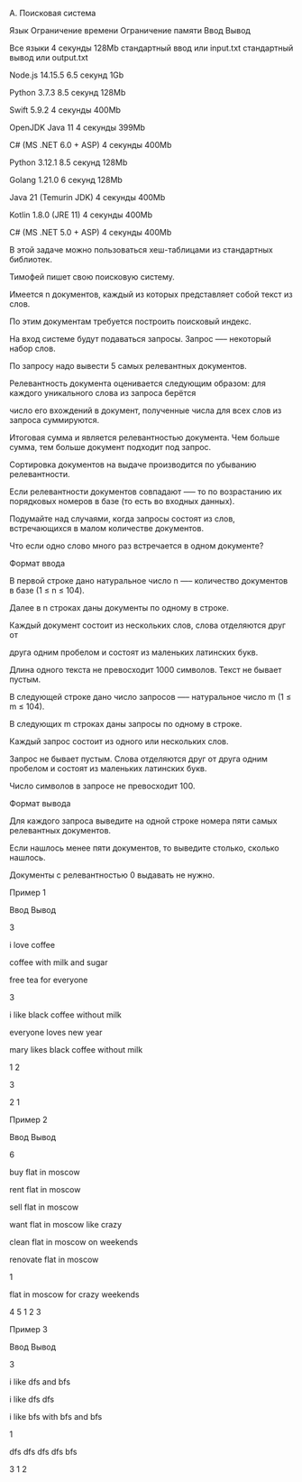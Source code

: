 A. Поисковая система

Язык	Ограничение времени	Ограничение памяти	Ввод	Вывод

Все языки	4 секунды	128Mb	стандартный ввод или input.txt	стандартный вывод или output.txt

Node.js 14.15.5	6.5 секунд	1Gb

Python 3.7.3	8.5 секунд	128Mb

Swift 5.9.2	4 секунды	400Mb

OpenJDK Java 11	4 секунды	399Mb

C# (MS .NET 6.0 + ASP)	4 секунды	400Mb

Python 3.12.1	8.5 секунд	128Mb

Golang 1.21.0	6 секунд	128Mb

Java 21 (Temurin JDK)	4 секунды	400Mb

Kotlin 1.8.0 (JRE 11)	4 секунды	400Mb

C# (MS .NET 5.0 + ASP)	4 секунды	400Mb

В этой задаче можно пользоваться хеш-таблицами из стандартных библиотек.

Тимофей пишет свою поисковую систему.

Имеется n документов, каждый из которых представляет собой текст из слов. 

По этим документам требуется построить поисковый индекс. 

На вход системе будут подаваться запросы. Запрос —– некоторый набор слов. 

По запросу надо вывести 5 самых релевантных документов.

Релевантность документа оценивается следующим образом: для каждого уникального слова из запроса берётся

число его вхождений в документ, полученные числа для всех слов из запроса суммируются. 

Итоговая сумма и является релевантностью документа. Чем больше сумма, тем больше документ подходит под запрос.

Сортировка документов на выдаче производится по убыванию релевантности. 

Если релевантности документов совпадают —– то по возрастанию их порядковых номеров в базе (то есть во входных данных).

Подумайте над случаями, когда запросы состоят из слов, встречающихся в малом количестве документов. 

Что если одно слово много раз встречается в одном документе?

Формат ввода

В первой строке дано натуральное число n —– количество документов в базе (1 ≤ n ≤ 104).

Далее в n строках даны документы по одному в строке. 

Каждый документ состоит из нескольких слов, слова отделяются друг от 

друга одним пробелом и состоят из маленьких латинских букв.

Длина одного текста не превосходит 1000 символов. Текст не бывает пустым.

В следующей строке дано число запросов —– натуральное число m (1 ≤ m ≤ 104).

В следующих m строках даны запросы по одному в строке. 

Каждый запрос состоит из одного или нескольких слов. 

Запрос не бывает пустым. Слова отделяются друг от друга одним пробелом и состоят из маленьких латинских букв.

Число символов в запросе не превосходит 100.

Формат вывода

Для каждого запроса выведите на одной строке номера пяти самых релевантных документов.

Если нашлось менее пяти документов, то выведите столько, сколько нашлось. 

Документы с релевантностью 0 выдавать не нужно.

Пример 1

Ввод	Вывод

3

i love coffee

coffee with milk and sugar

free tea for everyone

3

i like black coffee without milk

everyone loves new year

mary likes black coffee without milk

1 2

3

2 1

Пример 2

Ввод	Вывод

6

buy flat in moscow

rent flat in moscow

sell flat in moscow

want flat in moscow like crazy

clean flat in moscow on weekends

renovate flat in moscow

1

flat in moscow for crazy weekends

4 5 1 2 3

Пример 3

Ввод	Вывод

3

i like dfs and bfs

i like dfs dfs

i like bfs with bfs and bfs

1

dfs dfs dfs dfs bfs

3 1 2